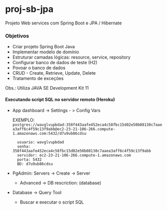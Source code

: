 # proj-sb-jpa

Projeto Web services com Spring Boot e JPA / Hibernate

### Objetivos

- Criar projeto Spring Boot Java
- Implementar modelo de domínio
- Estruturar camadas lógicas: resource, service, repository
- Configurar banco de dados de teste (H2)
- Povoar o banco de dados
- CRUD - Create, Retrieve, Update, Delete
- Tratamento de exceções

Obs.: Utiliza JAVA SE Development Kit 11


#### Executando script SQL no servidor remoto (Heroku)

- App dashboard -> Settings - > Config Vars

	EXEMPLO: 
		```postgres://wavglvupbdad:358f443aafe452eca4c58fbc15d02e50b08130c7aaea3aff6c4f59c13f9abb@ec2-23-21-106-266.compute-1.amazonaws.com:5432/d7u9ub86cdsu```

		usuario: wavglvupbdad
		senha: 358f443aafe452eca4c58fbc15d02e50b08130c7aaea3aff6c4f59c13f9abb
		servidor: ec2-23-21-106-266.compute-1.amazonaws.com
		porta: 5432
		BD: d7u9ub86cdsu
    
- PgAdmin: Servers -> Create -> Server
  - Advanced -> DB rescriction: (database)
    
- Database -> Query Tool
  - Buscar e executar o script SQL
